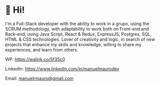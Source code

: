 # 👋 Hi!

I'm a Full-Stack developer with the ability to work in a grupo, using the SCRUM methodology, with adaptability to work both on Front-end and Back-end, using Java Script, React & Redux, ExpressJS, Postgres, SQL, HTML & CSS technologies.
Lover of creativity and logic, in search of new projects that enhance my skills and knowledge, willing to share my experiences, and learn from others.

WP: https://walink.co/5f35c0 

LinkedIn: https://www.linkedin.com/in/manuelmaurodev

Email: manuelrmauro@gmail.com

